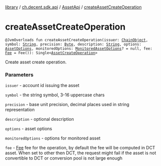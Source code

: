 [library](../../index.md) / [ch.decent.sdk.api](../index.md) / [AssetApi](index.md) / [createAssetCreateOperation](./create-asset-create-operation.md)

# createAssetCreateOperation

`@JvmOverloads fun createAssetCreateOperation(issuer: `[`ChainObject`](../../ch.decent.sdk.model/-chain-object/index.md)`, symbol: `[`String`](https://kotlinlang.org/api/latest/jvm/stdlib/kotlin/-string/index.html)`, precision: `[`Byte`](https://kotlinlang.org/api/latest/jvm/stdlib/kotlin/-byte/index.html)`, description: `[`String`](https://kotlinlang.org/api/latest/jvm/stdlib/kotlin/-string/index.html)`, options: `[`AssetOptions`](../../ch.decent.sdk.model/-asset-options/index.md)`, monitoredOptions: `[`MonitoredAssetOptions`](../../ch.decent.sdk.model/-monitored-asset-options/index.md)`? = null, fee: `[`Fee`](../../ch.decent.sdk.model/-fee/index.md)` = Fee()): Single<`[`AssetCreateOperation`](../../ch.decent.sdk.model.operation/-asset-create-operation/index.md)`>`

Create asset create operation.

### Parameters

`issuer` - account id issuing the asset

`symbol` - the string symbol, 3-16 uppercase chars

`precision` - base unit precision, decimal places used in string representation

`description` - optional description

`options` - asset options

`monitoredOptions` - options for monitored asset

`fee` - [Fee](../../ch.decent.sdk.model/-fee/index.md) fee for the operation, by default the fee will be computed in DCT asset.
When set to other then DCT, the request might fail if the asset is not convertible to DCT or conversion pool is not large enough